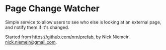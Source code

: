 # Page Change Watcher

Simple service to allow users to see who else is looking at an external page,
and notify them if it's changed.

Started from https://github.com/nrn/prefab, by Nick Niemeir <nick.niemeir@gmail.com>.

